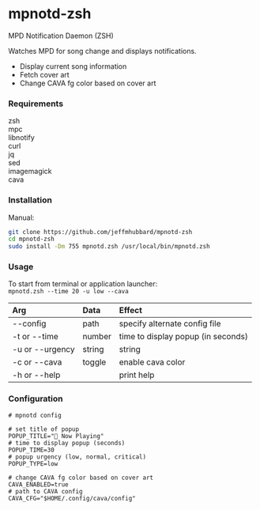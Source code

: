 # mpnotd-zsh  
MPD Notification Daemon (ZSH)  
  
Watches MPD for song change and displays notifications.  
  
* Display current song information
* Fetch cover art
* Change CAVA fg color based on cover art
  
### Requirements  
zsh  
mpc  
libnotify  
curl  
jq  
sed  
imagemagick  
cava  
  
### Installation  
  
Manual:  
```sh
git clone https://github.com/jeffmhubbard/mpnotd-zsh
cd mpnotd-zsh
sudo install -Dm 755 mpnotd.zsh /usr/local/bin/mpnotd.zsh
```
  
### Usage  
To start from terminal or application launcher:  
  `mpnotd.zsh --time 20 -u low --cava`  
  
| Arg | Data | Effect |
| :- | :- | :- |
| --config | path | specify alternate config file
| -t or --time | number | time to display popup (in seconds)
| -u or --urgency | string | string | urgency level (low, normal, critical)
| -c or --cava | toggle | enable cava color
| -h or --help | | print help
  
### Configuration  
  
```sd
# mpnotd config

# set title of popup
POPUP_TITLE=" Now Playing"
# time to display popup (seconds)
POPUP_TIME=30
# popup urgency (low, normal, critical)
POPUP_TYPE=low

# change CAVA fg color based on cover art
CAVA_ENABLED=true
# path to CAVA config
CAVA_CFG="$HOME/.config/cava/config"

```
